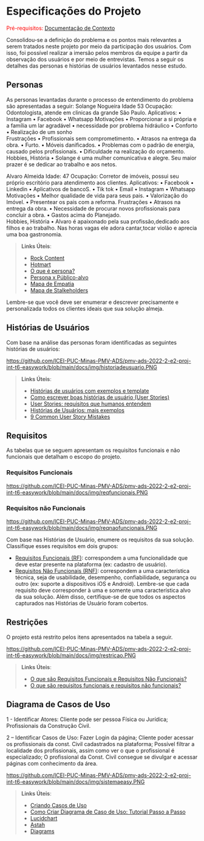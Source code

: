 # Especificações do Projeto

<span style="color:red">Pré-requisitos: <a href="1-Documentação de Contexto.md"> Documentação de Contexto</a></span>

Consolidou-se a definição do problema e os pontos mais relevantes a serem tratados neste projeto por meio da participação dos usuários. Com isso, foi possível realizar a imersão pelos membros da equipe a partir da observação dos usuários e por meio de entrevistas. Temos a seguir os detalhes das personas e histórias de usuários levantados nesse estudo. 

## Personas

As personas levantadas durante o processo de entendimento do problema são apresentadas a seguir:
Solange Nogueira Idade 53
Ocupação: Odontologista, atende em clinicas da grande São Paulo.	Aplicativos:
•	Instagram
•	Facebook
•	Whatsapp
Motivações
•	Proporcionar a si própria e a família um lar agradável
•	necessidade por problema hidráulico
•	Conforto
•	Realização de um sonho	
Frustrações
•	Profissionais sem comprometimento.
•	Atrasos na entrega da obra.
•	Furto.
•	Móveis danificados.
•	Problemas com o padrão de energia, causado pelos profissionais.
•	Dificuldade na realização do orçamento.
Hobbies, História
•	Solange é uma mulher comunicativa e alegre. Seu maior prazer é se dedicar ao trabalho e aos netos.



 Alvaro Almeida	Idade: 47
Ocupação: Corretor de imóveis, possui seu próprio escritório para atendimento aos clientes.	Aplicativos:
•	Facebook
•	Linkedin
•	Aplicativos de bancoS.
•	Tik tok
•	Email
•	Instagram
•	Whatsapp
Motivações
•	Melhor qualidade de vida para seus pais.
•	Valorização do Imóvel.
•	Presentear os pais com a reforma.
	Frustrações
•	Atrasos na entrega da obra.
•	Necessidade de procurar novos profissionais para concluir a obra.
•	Gastos acima do Planejado.	
Hobbies, História
•	Alvaro é apaixonado pela sua profissão,dedicado aos filhos e ao trabalho. Nas horas vagas ele adora cantar,tocar violão e aprecia uma boa gastronomia.



> **Links Úteis**:
> - [Rock Content](https://rockcontent.com/blog/personas/)
> - [Hotmart](https://blog.hotmart.com/pt-br/como-criar-persona-negocio/)
> - [O que é persona?](https://resultadosdigitais.com.br/blog/persona-o-que-e/)
> - [Persona x Público-alvo](https://flammo.com.br/blog/persona-e-publico-alvo-qual-a-diferenca/)
> - [Mapa de Empatia](https://resultadosdigitais.com.br/blog/mapa-da-empatia/)
> - [Mapa de Stalkeholders](https://www.racecomunicacao.com.br/blog/como-fazer-o-mapeamento-de-stakeholders/)
>
Lembre-se que você deve ser enumerar e descrever precisamente e personalizada todos os clientes ideais que sua solução almeja.

## Histórias de Usuários

Com base na análise das personas foram identificadas as seguintes histórias de usuários:

https://github.com/ICEI-PUC-Minas-PMV-ADS/pmv-ads-2022-2-e2-proj-int-t6-easywork/blob/main/docs/img/historiadeusuario.PNG


> **Links Úteis**:
> - [Histórias de usuários com exemplos e template](https://www.atlassian.com/br/agile/project-management/user-stories)
> - [Como escrever boas histórias de usuário (User Stories)](https://medium.com/vertice/como-escrever-boas-users-stories-hist%C3%B3rias-de-usu%C3%A1rios-b29c75043fac)
> - [User Stories: requisitos que humanos entendem](https://www.luiztools.com.br/post/user-stories-descricao-de-requisitos-que-humanos-entendem/)
> - [Histórias de Usuários: mais exemplos](https://www.reqview.com/doc/user-stories-example.html)
> - [9 Common User Story Mistakes](https://airfocus.com/blog/user-story-mistakes/)

## Requisitos

As tabelas que se seguem apresentam os requisitos funcionais e não funcionais que detalham o escopo do projeto.

### Requisitos Funcionais

https://github.com/ICEI-PUC-Minas-PMV-ADS/pmv-ads-2022-2-e2-proj-int-t6-easywork/blob/main/docs/img/reqfuncionais.PNG

### Requisitos não Funcionais

https://github.com/ICEI-PUC-Minas-PMV-ADS/pmv-ads-2022-2-e2-proj-int-t6-easywork/blob/main/docs/img/reqnaofuncionais.PNG

Com base nas Histórias de Usuário, enumere os requisitos da sua solução. Classifique esses requisitos em dois grupos:

- [Requisitos Funcionais
 (RF)](https://pt.wikipedia.org/wiki/Requisito_funcional):
 correspondem a uma funcionalidade que deve estar presente na
  plataforma (ex: cadastro de usuário).
- [Requisitos Não Funcionais
  (RNF)](https://pt.wikipedia.org/wiki/Requisito_n%C3%A3o_funcional):
  correspondem a uma característica técnica, seja de usabilidade,
  desempenho, confiabilidade, segurança ou outro (ex: suporte a
  dispositivos iOS e Android).
Lembre-se que cada requisito deve corresponder à uma e somente uma
característica alvo da sua solução. Além disso, certifique-se de que
todos os aspectos capturados nas Histórias de Usuário foram cobertos.

## Restrições

O projeto está restrito pelos itens apresentados na tabela a seguir.

https://github.com/ICEI-PUC-Minas-PMV-ADS/pmv-ads-2022-2-e2-proj-int-t6-easywork/blob/main/docs/img/restricao.PNG


> **Links Úteis**:
> - [O que são Requisitos Funcionais e Requisitos Não Funcionais?](https://codificar.com.br/requisitos-funcionais-nao-funcionais/)
> - [O que são requisitos funcionais e requisitos não funcionais?](https://analisederequisitos.com.br/requisitos-funcionais-e-requisitos-nao-funcionais-o-que-sao/)

## Diagrama de Casos de Uso

1 - Identificar Atores:
Cliente pode ser pessoa Física ou Jurídica;
Profissionais da Construção Civil.

2 – Identificar Casos de Uso:
Fazer Login da página;
Cliente poder acessar os profissionais da const. Civil cadastrados na plataforma;
Possível filtrar a localidade dos profissionais, assim como ver o que o profissional é especializado;
O profissional da Const. Civil consegue se divulgar e acessar páginas com conhecimento da área. 

https://github.com/ICEI-PUC-Minas-PMV-ADS/pmv-ads-2022-2-e2-proj-int-t6-easywork/blob/main/docs/img/sistemaeasy.PNG

> **Links Úteis**:
> - [Criando Casos de Uso](https://www.ibm.com/docs/pt-br/elm/6.0?topic=requirements-creating-use-cases)
> - [Como Criar Diagrama de Caso de Uso: Tutorial Passo a Passo](https://gitmind.com/pt/fazer-diagrama-de-caso-uso.html/)
> - [Lucidchart](https://www.lucidchart.com/)
> - [Astah](https://astah.net/)
> - [Diagrams](https://app.diagrams.net/)
